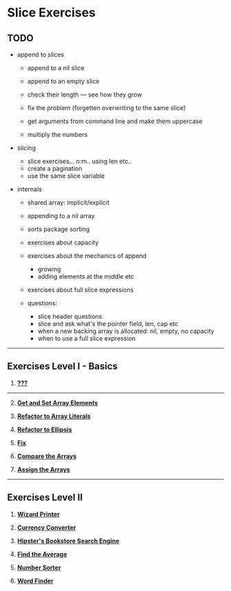 # Slice Exercises

## TODO
* append to slices
  * append to a nil slice
  * append to an empty slice

  * check their length — see how they grow

  * fix the problem (forgetten overwriting to the same slice)

  * get arguments from command line and make them uppercase
  * multiply the numbers

* slicing
  * slice exercises... n:m.. using len etc..
  * create a pagination
  * use the same slice variable

* internals
  * shared array: implicit/explicit
  * appending to a nil array
  * sorts package sorting

  * exercises about capacity
  * exercises about the mechanics of append
    * growing
    * adding elements at the middle etc
  * exercises about full slice expressions

  * questions:
    * slice header questions
    * slice and ask what's the pointer field, len, cap etc
    * when a new backing array is allocated: nil, empty, no capacity
    * when to use a full slice expression


---

## Exercises Level I - Basics

1. **[???](https://github.com/inancgumus/learngo/tree/master/16-slices/exercises/???)**

---
2. **[Get and Set Array Elements](https://github.com/inancgumus/learngo/tree/master/14-arrays/exercises/02-get-set-arrays)**

3. **[Refactor to Array Literals](https://github.com/inancgumus/learngo/tree/master/14-arrays/exercises/03-array-literal)**

4. **[Refactor to Ellipsis](https://github.com/inancgumus/learngo/tree/master/14-arrays/exercises/04-ellipsis)**

5. **[Fix](https://github.com/inancgumus/learngo/tree/master/14-arrays/exercises/05-fix)**

6. **[Compare the Arrays](https://github.com/inancgumus/learngo/tree/master/14-arrays/exercises/06-compare)**

7. **[Assign the Arrays](https://github.com/inancgumus/learngo/tree/master/14-arrays/exercises/07-assign)**

---

## Exercises Level II

1. **[Wizard Printer](https://github.com/inancgumus/learngo/tree/master/14-arrays/exercises/08-wizard-printer)**

2. **[Currency Converter](https://github.com/inancgumus/learngo/tree/master/14-arrays/exercises/09-currency-converter)**

3. **[Hipster's Bookstore Search Engine](https://github.com/inancgumus/learngo/tree/master/14-arrays/exercises/10-hipsters-love-search)**

4. **[Find the Average](https://github.com/inancgumus/learngo/tree/master/14-arrays/exercises/11-average)**

5. **[Number Sorter](https://github.com/inancgumus/learngo/tree/master/14-arrays/exercises/12-sorter)**
   
6. **[Word Finder](https://github.com/inancgumus/learngo/tree/master/14-arrays/exercises/13-word-finder)**
